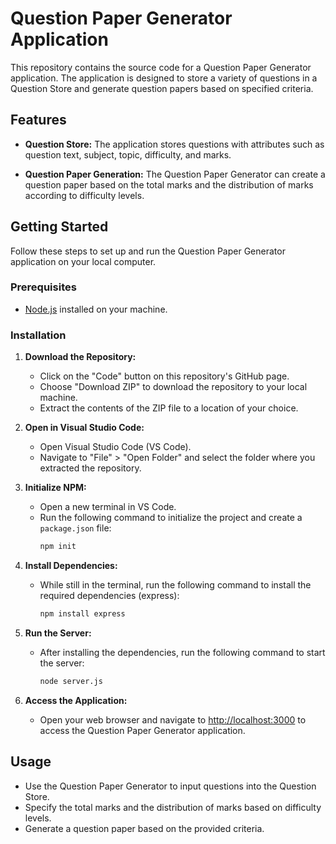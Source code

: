 # Question Paper Generator Application

This repository contains the source code for a Question Paper Generator application. The application is designed to store a variety of questions in a Question Store and generate question papers based on specified criteria.

## Features

- **Question Store:** The application stores questions with attributes such as question text, subject, topic, difficulty, and marks.

- **Question Paper Generation:** The Question Paper Generator can create a question paper based on the total marks and the distribution of marks according to difficulty levels.

## Getting Started

Follow these steps to set up and run the Question Paper Generator application on your local computer.

### Prerequisites

- [Node.js](https://nodejs.org/) installed on your machine.

### Installation

1. **Download the Repository:**
   - Click on the "Code" button on this repository's GitHub page.
   - Choose "Download ZIP" to download the repository to your local machine.
   - Extract the contents of the ZIP file to a location of your choice.

2. **Open in Visual Studio Code:**
   - Open Visual Studio Code (VS Code).
   - Navigate to "File" > "Open Folder" and select the folder where you extracted the repository.

3. **Initialize NPM:**
   - Open a new terminal in VS Code.
   - Run the following command to initialize the project and create a `package.json` file:
     ```bash
     npm init
     ```

4. **Install Dependencies:**
   - While still in the terminal, run the following command to install the required dependencies (express):
     ```bash
     npm install express
     ```

5. **Run the Server:**
   - After installing the dependencies, run the following command to start the server:
     ```bash
     node server.js
     ```

6. **Access the Application:**
   - Open your web browser and navigate to [http://localhost:3000](http://localhost:3000) to access the Question Paper Generator application.

## Usage

- Use the Question Paper Generator to input questions into the Question Store.
- Specify the total marks and the distribution of marks based on difficulty levels.
- Generate a question paper based on the provided criteria.


